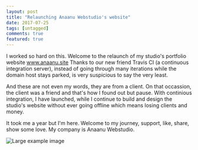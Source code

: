 ```yaml
---
layout: post
title: "Relaunching Anaanu Webstudio's website"
date: 2017-07-25
tags: [untagged]
comments: true
featured: true
---
```


I worked so hard on this. Welcome to the relaunch of my studio's portfolio website www.anaanu.site
Thanks to our new friend Travis CI (a continuous integration server), instead of going through many iterations while the domain host stays parked, is very suspicious to say the very least.

And these are not even my words, they are from a client. On that occassion, the client was a friend and that's how I found out but pause. With continious integration, I have launched, while I continue to build and design the studio's website without ever going offline which means losing clients and money.

It took me a year but I'm here. Welcome to my journey, support, like, share, show some love. My company is Anaanu Webstudio.


![Large example image](http://placehold.it/800x400 "Large example image")
